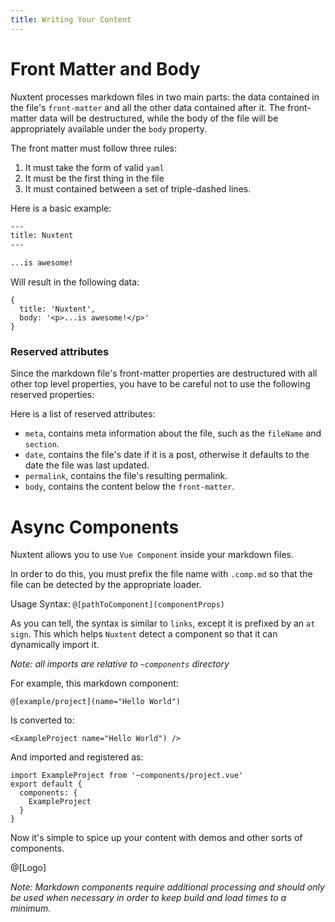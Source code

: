 ```yaml
---
title: Writing Your Content
---
```


# Front Matter and Body

Nuxtent processes markdown files in two main parts: the data contained in the file's `front-matter` and all the other data contained after it. The front-matter data will be destructured, while the body of the file will be appropriately available under the `body` property.

The front matter must follow three rules:

1. It must take the form of valid `yaml`
2. It must be the first thing in the file
3. It must contained between a set of triple-dashed lines.

Here is a basic example:

```bash
---
title: Nuxtent
---

...is awesome!

```

Will result in the following data:

```
{
  title: 'Nuxtent',
  body: '<p>...is awesome!</p>'
}
```

### Reserved attributes

Since the markdown file's front-matter properties are destructured with all other top level properties, you have to be careful not to use the following reserved properties:

Here is a list of reserved attributes:

- `meta`, contains meta information about the file, such as the `fileName` and `section`.
- `date`, contains the file's date if it is a post, otherwise it defaults to the date the file was last updated.
- `permalink`, contains the file's resulting permalink.
- `body`, contains the content below the `front-matter`.

# Async Components

Nuxtent allows you to use `Vue Component` inside your markdown files.

In order to do this, you must prefix the file name with `.comp.md` so that the file can be detected by the appropriate loader.

Usage Syntax: `@[pathToComponent](componentProps)`

As you can tell, the syntax is similar to `links`, except it is prefixed by an `at sign`. This which helps `Nuxtent` detect a component so that it can dynamically import it.

*Note: all imports are relative to `~components` directory*

For example, this markdown component:

```
@[example/project](name="Hello World")
```

Is converted to:

```
<ExampleProject name="Hello World") />

```

And imported and registered as:

```
import ExampleProject from '~components/project.vue'
export default {
  components: {
    ExampleProject
  }
}
```

Now it's simple to spice up your content with demos and other sorts of components.

@[Logo]


*Note: Markdown components require additional processing and should only be used when necessary in order to keep build and load times to a minimum.*
